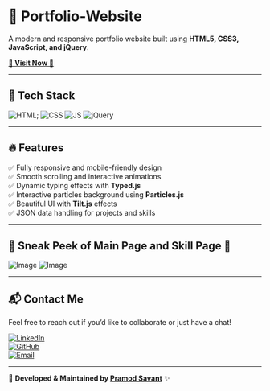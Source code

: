 # 🚀 Portfolio-Website
A modern and responsive portfolio website built using **HTML5, CSS3, JavaScript, and jQuery**.

<a href="https://your-portfolio-link.com" target="_blank"><strong>🌟 Visit Now 🚀</strong></a>

---

## 📌 Tech Stack
![HTML](https://img.shields.io/badge/HTML5%20-%23E34F26.svg?&style=for-the-badge&logo=html5&logoColor=white);
![CSS](https://img.shields.io/badge/CSS3%20-%231572B6.svg?&style=for-the-badge&logo=css3&logoColor=white)
![JS](https://img.shields.io/badge/JavaScript%20-%23323330.svg?&style=for-the-badge&logo=javascript&logoColor=%23F7DF1E)
<img alt="jQuery" src="https://img.shields.io/badge/jQuery-%230769AD.svg?style=for-the-badge&logo=jquery&logoColor=white"/>

---

## 🔥 Features
✅ Fully responsive and mobile-friendly design  
✅ Smooth scrolling and interactive animations  
✅ Dynamic typing effects with **Typed.js**  
✅ Interactive particles background using **Particles.js**  
✅ Beautiful UI with **Tilt.js** effects  
✅ JSON data handling for projects and skills  

---

## 📌 Sneak Peek of Main Page and Skill Page 🙈  
![Image](https://github.com/user-attachments/assets/168df105-05fd-45cd-a92a-353e5b17f28f)
![Image](https://github.com/user-attachments/assets/7b42712a-fef9-4f71-98ac-e5fb1a655e10)

---

## 📬 Contact Me
Feel free to reach out if you’d like to collaborate or just have a chat!  

[![LinkedIn](https://img.shields.io/badge/LinkedIn-0077B5?style=for-the-badge&logo=linkedin&logoColor=white)](https://www.linkedin.com/in/pramod-savant-535031226)  
[![GitHub](https://img.shields.io/badge/GitHub-181717?style=for-the-badge&logo=github&logoColor=white)](https://github.com/pammu453)  
[![Email](https://img.shields.io/badge/Email-D14836?style=for-the-badge&logo=gmail&logoColor=white)](mailto:pramodsavant2001@gmail.com)

---

📌 **Developed & Maintained by [Pramod Savant](https://www.linkedin.com/in/pramod-savant-535031226)** ✨
